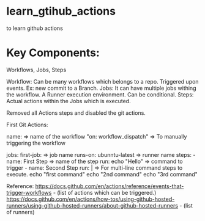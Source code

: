 # learn_gtihub_actions
to learn github actions

# Key Components:
Workflows, Jobs, Steps

Workflow: Can be many workflows which belongs to a repo. Triggered upon events. Ex: new commit to a Branch.
Jobs: It can have multiple jobs withing the workflow. A Runner execution environment. Can be conditional.
Steps: Actual actions within the Jobs which is executed.

Removed all Actions steps and disabled the git actions.


First Git Actions: 

name: <name-of-workflow> => name of the workflow
"on: workflow_dispatch" => To manually triggering the workflow


jobs:
  first-job: => job name
  runs-on: ubunntu-latest => runner name
  steps:
    - name: First Step => name of the step
      run: echo "Hello" => command to trigger
    - name: Second Step
      run: | => For multi-line command steps to execute.
        echo "first command"
        echo "2nd command"
        echo "3rd command"


Reference: 
https://docs.github.com/en/actions/reference/events-that-trigger-workflows - (list of actions which can be triggered.)
https://docs.github.com/en/actions/how-tos/using-github-hosted-runners/using-github-hosted-runners/about-github-hosted-runners - (list of runners)
